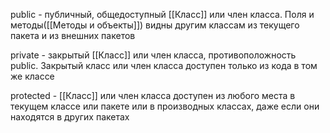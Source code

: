 public - публичный, общедоступный [[Класс]] или член класса. Поля и методы([[Методы и объекты]]) видны другим классам из текущего пакета и из внешних пакетов

private - закрытый [[Класс]] или член класса, противоположность public. Закрытый класс или член класса доступен только из кода в том же классе

protected - [[Класс]] или член класса доступен из любого места в текущем классе или пакете или в производных классах, даже если они находятся в других пакетах